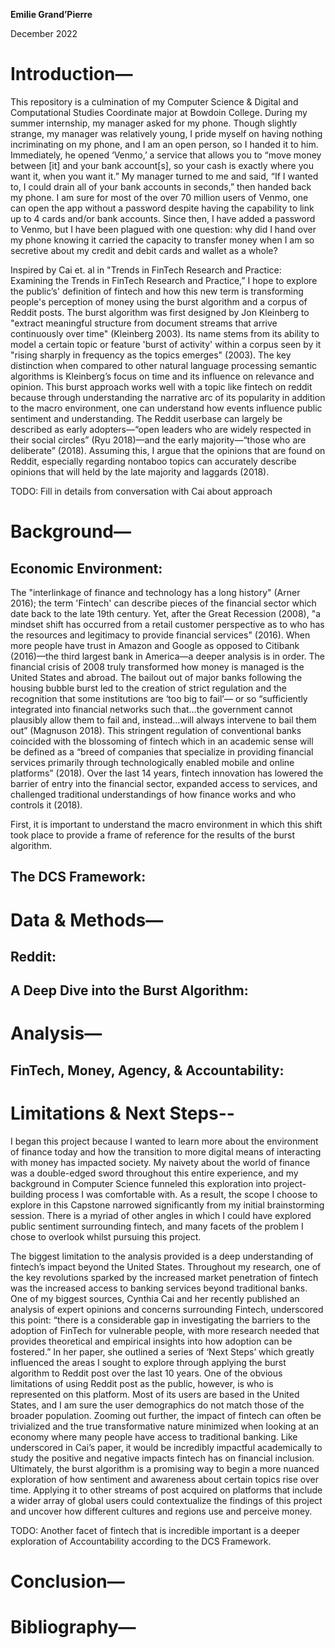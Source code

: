**Emilie Grand’Pierre**

December 2022

# Introduction—
  This repository is a culmination of my Computer Science & Digital and Computational Studies Coordinate major at Bowdoin College. During my summer internship, my manager asked for my phone. Though slightly strange, my manager was relatively young, I pride myself on having nothing incriminating on my phone, and I am an open person, so I handed it to him. Immediately, he opened ‘Venmo,’ a service that allows you to “move money between [it] and your bank account[s], so your cash is exactly where you want it, when you want it.” My manager turned to me and said, “If I wanted to, I could drain all of your bank accounts in seconds,” then handed back my phone. I am sure for most of the over 70 million users of Venmo, one can open the app without a password despite having the capability to link up to 4 cards and/or bank accounts. Since then, I have added a password to Venmo, but I have been plagued with one question: why did I hand over my phone knowing it carried the capacity to transfer money when I am so secretive about my credit and debit cards and wallet as a whole?  
  
  Inspired by Cai et. al in "Trends in FinTech Research and Practice: Examining the Trends in FinTech Research and Practice,” I hope to explore the public’s' definition of fintech and how this new term is transforming people's perception of money using the burst algorithm and a corpus of Reddit posts. 
The burst algorithm was first designed by Jon Kleinberg to "extract meaningful structure from document streams that arrive continuously over time" (Kleinberg 2003). Its name stems from its ability to model a certain topic or feature 'burst of activity' within a corpus seen by it "rising sharply in frequency as the topics emerges" (2003). The key distinction when compared to other natural language processing semantic algorithms is Kleinberg’s focus on time and its influence on relevance and opinion. This burst approach works well with a topic like fintech on reddit because through understanding the narrative arc of its popularity in addition to the macro environment, one can understand how events influence public sentiment and understanding. The Reddit userbase can largely be described as early adopters—“open leaders who are widely respected in their social circles” (Ryu 2018)—and the early majority—“those who are deliberate” (2018). Assuming this, I argue that the opinions that are found on Reddit, especially regarding nontaboo topics can accurately describe opinions that will held by the late majority and laggards (2018). 

TODO: Fill in details from conversation with Cai about approach 


# Background—
## Economic Environment:
The "interlinkage of finance and technology has a long history" (Arner 2016); the term 'Fintech' can describe pieces of the financial sector which date back to the late 19th century. Yet, after the Great Recession (2008), "a mindset shift has occurred from a retail customer perspective as to who has the resources and legitimacy to provide financial services" (2016). When more people have trust in Amazon and Google as opposed to Citibank (2016)—the third largest bank in America—a deeper analysis is in order. The financial crisis of 2008 truly transformed how money is managed is the United States and abroad. The bailout out of major banks following the housing bubble burst led to the creation of strict regulation and the recognition that some institutions are ‘too big to fail’— or so “sufficiently integrated into financial networks such that…the government cannot plausibly allow them to fail and, instead…will always intervene to bail them out” (Magnuson 2018). This stringent regulation of conventional banks coincided with the blossoming of fintech which in an academic sense will be defined as a “breed of companies that specialize in providing financial services primarily through technologically enabled mobile and online platforms” (2018). Over the last 14 years, fintech innovation has lowered the barrier of entry into the financial sector, expanded access to services, and challenged traditional understandings of how finance works and who controls it (2018). 

First, it is important to understand the macro environment in which this shift took place to provide a frame of reference for the results of the burst algorithm. 

## The DCS Framework:

# Data & Methods—
## Reddit:
## A Deep Dive into the Burst Algorithm:

# Analysis—
## FinTech, Money, Agency, & Accountability: 

# Limitations & Next Steps--
  I began this project because I wanted to learn more about the environment of finance today and how the transition to more digital means of interacting with money has impacted society. My naivety about the world of finance was a double-edged sword throughout this entire experience, and my background in Computer Science funneled this exploration into project-building process I was comfortable with. As a result, the scope I choose to explore in this Capstone narrowed significantly from my initial brainstorming session. There is a myriad of other angles in which I could have explored public sentiment surrounding fintech, and many facets of the problem I chose to overlook whilst pursuing this project. 

  The biggest limitation to the analysis provided is a deep understanding of fintech’s impact beyond the United States. Throughout my research, one of the key revolutions sparked by the increased market penetration of fintech was the increased access to banking services beyond traditional banks. One of my biggest sources, Cynthia Cai and her recently published an analysis of expert opinions and concerns surrounding Fintech, underscored this point: “there is a considerable gap in investigating the barriers to the adoption of FinTech for vulnerable people, with more research needed that provides theoretical and empirical insights into how adoption can be fostered.” In her paper, she outlined a series of ‘Next Steps’ which greatly influenced the areas I sought to explore through applying the burst algorithm to Reddit post over the last 10 years. One of the obvious limitations of using Reddit post as the public, however, is who is represented on this platform. Most of its users are based in the United States, and I am sure the user demographics do not match those of the broader population. Zooming out further, the impact of fintech can often be trivialized and the true transformative nature minimized when looking at an economy where many people have access to traditional banking. Like underscored in Cai’s paper, it would be incredibly impactful academically to study the positive and negative impacts fintech has on financial inclusion. Ultimately, the burst algorithm is a promising way to begin a more nuanced exploration of how sentiment and awareness about certain topics rise over time. Applying it to other streams of post acquired on platforms that include a wider array of global users could contextualize the findings of this project and uncover how different cultures and regions use and perceive money. 

  TODO: Another facet of fintech that is incredible important is a deeper exploration of Accountability according to the DCS Framework. 


# Conclusion—

# Bibliography—
